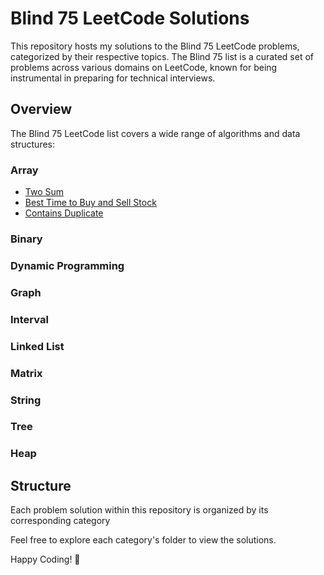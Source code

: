 # Blind 75 LeetCode Solutions

This repository hosts my solutions to the Blind 75 LeetCode problems, categorized by their respective topics. The Blind 75 list is a curated set of problems across various domains on LeetCode, known for being instrumental in preparing for technical interviews.

## Overview

The Blind 75 LeetCode list covers a wide range of algorithms and data structures:

### Array
- [Two Sum](Array/Python/TwoSum.py)
- [Best Time to Buy and Sell Stock](Array/Python/BuySellStocks.py)
- [Contains Duplicate](Array/Python/ContainsDuplicate.py)

### Binary

### Dynamic Programming

### Graph

### Interval

### Linked List

### Matrix

### String

### Tree

### Heap

## Structure

Each problem solution within this repository is organized by its corresponding category

Feel free to explore each category's folder to view the solutions.

Happy Coding! 🚀
